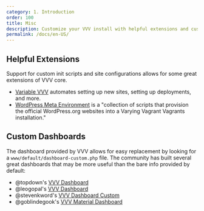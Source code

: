 ```yaml
---
category: 1. Introduction
order: 100
title: Misc
description: Customize your VVV install with helpful extensions and custom dashboards.
permalink: /docs/en-US/
---
```


## Helpful Extensions

Support for custom init scripts and site configurations allows for some great extensions of VVV core.

* [Variable VVV](https://github.com/bradp/vv) automates setting up new sites, setting up deployments, and more.
* [WordPress Meta Environment](https://github.com/WordPress/meta-environment) is a "collection of scripts that provision the official WordPress.org websites into a Varying Vagrant Vagrants installation."

## Custom Dashboards

The dashboard provided by VVV allows for easy replacement by looking for a `www/default/dashboard-custom.php` file. The community has built several great dashboards that may be more useful than the bare info provided by default:

* @topdown's [VVV Dashboard](https://github.com/topdown/VVV-Dashboard)
* @leogopal's [VVV Dashboard](https://github.com/leogopal/VVV-Dashboard)
* @stevenkword's [VVV Dashboard Custom](https://github.com/stevenkword/vvv-dashboard-custom)
* @goblindegook's [VVV Material Dashboard](https://github.com/goblindegook/vvv-material-dashboard)
